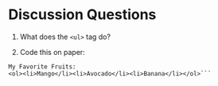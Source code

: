 # Discussion Questions

1. What does the ```<ul>``` tag do?

2. Code this on paper: 
```
My Favorite Fruits: 
<ol><li>Mango</li><li>Avocado</li><li>Banana</li></ol>```

